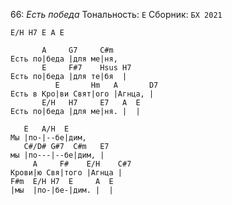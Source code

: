 66: *Есть победа*
Тональность: `E`
Сборник: `БХ 2021`

```Вступление
E/H H7 E A E
```
```Куплет
       A     G7     C#m
Есть по|беда |для ме|ня,
       E     F#7    Hsus H7
Есть по|беда |для те|бя  |
          E       Hm   A       D7
Есть в Кро|ви Свят|ого |Агнца, |
       E/H   H7     E7   A  E
Есть по|беда |для ме|ня. |  |
```
```Припев
   E   A/H  E         
Мы |по-|--бе|дим, 
   C#/D# G#7  C#m   E7
мы |по---|--бе|дим, |
     A     F#    E/H    C#7 
Крови|ю Свя|того |Агнца |   
F#m  E/H H7  E     A  E
|мы  |по-|бе-|дим. |  |
```